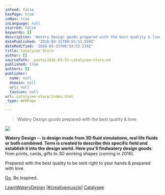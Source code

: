 ```yaml
---
inFeed: false
hasPage: true
inNav: true
inLanguage: null
starred: false
keywords: []
description: 'Watery Design goods prepared with the best quality & love.'
datePublished: '2016-03-31T08:55:51.559Z'
dateModified: '2016-03-31T08:53:53.234Z'
title: Catalysee Store
author: []
sourcePath: _posts/2016-03-31-catalysee-store.md
published: true
authors: []
publisher:
  name: null
  domain: null
  url: null
  favicon: null
url: catalysee-store/index.html
_type: WebPage

---
```

> Watery Design goods prepared with the best quality & love

![](https://s3-us-west-2.amazonaws.com/the-grid-img/p/b8e6c08c8b7a9871c2099f8ff341388f9eddf794.png)

**Watery Design **-- is design made from 3D fluid simulations, real life fluids or both combined. Term is created to describe this specific field and establish it into the design world. Here you'll find**watery design goods**: from prints, cards, gifts to 3D working shapes (coming in 2016).

Prepared with the best quality to be sent right to your hands & prepared with love.

[Go][0]. Be Inspired.

[LearnWateryDesign][1] |[\#creativemuscle][2]|  [Catalysee][3]

[0]: https://instagram.com/catalysee.live/
[1]: http://www.catalysee.com/c-course.html
[2]: https://www.instagram.com/catalysee.live/
[3]: http://www.catalysee.com/